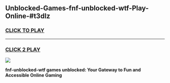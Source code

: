 
## Unblocked-Games-fnf-unblocked-wtf-Play-Online-#t3dlz
<h3>
<a href="https://premium.freeplayer.one?title=fnf-unblocked-wtf&ref=24F">CLICK TO PLAY</a></h3>
<hr>

<h3>
<a href="https://premium.freeplayer.one?title=fnf-unblocked-wtf&ref=24F">CLICK 2 PLAY</a>
  
</h3>

<a href="https://premium.freeplayer.one?title=fnf-unblocked-wtf&ref=24F/"><img src="https://clearcache.store/games.png"></a>


**fnf-unblocked-wtf games unblocked: Your Gateway to Fun and Accessible Online Gaming**
